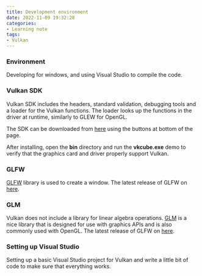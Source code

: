 ```yaml
---
title: Development environment
date: 2022-11-09 19:32:28
categories:
- Learning note
tags:
- Vulkan 
---
```


### Environment

Developing for windows, and using Visual Studio to compile the code.

### Vulkan SDK

Vulkan SDK includes the headers, standard validation, debugging tools and a loader for the Vulkan functions. The loader looks up the functions in the driver at runtime, similarly to GLEW for OpenGL.

The SDK can be downloaded from [here](https://vulkan.lunarg.com/) using the buttons at bottom of the page.

After installing, open the **bin** directory and run the **vkcube.exe** demo to verify that the graphics card and driver properly support Vulkan.

### GLFW

[GLFW](https://www.glfw.org/) library is used to create a window. The latest release of GLFW on [here](https://www.glfw.org/download.html). 

### GLM

Vulkan does not include a library for linear algebra operations. [GLM](http://glm.g-truc.net/) is a nice library that is designed for use with graphics APIs and is also commonly used with OpenGL. The latest release of GLFW on [here](https://github.com/g-truc/glm/releases). 

### Setting up Visual Studio

Setting up a basic Visual Studio project for Vulkan and write a little bit of code to make sure that everything works.
